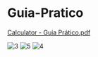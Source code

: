 # Guia-Pratico
[Calculator - Guia Prático.pdf](https://github.com/Isafp/Guia-Pratico/files/12330875/Calculator.-.Guia.Pratico.pdf)

![3](https://github.com/Isafp/Guia-Pratico/assets/105232054/beeb9622-a79d-48f3-aa1e-b3bfc7911521)
![5](https://github.com/Isafp/Guia-Pratico/assets/105232054/8cf49f25-b983-4b7b-8db8-ca63ff5a8d23)
![4](https://github.com/Isafp/Guia-Pratico/assets/105232054/fe5637f4-0951-4955-85ea-e2dacd252729)
